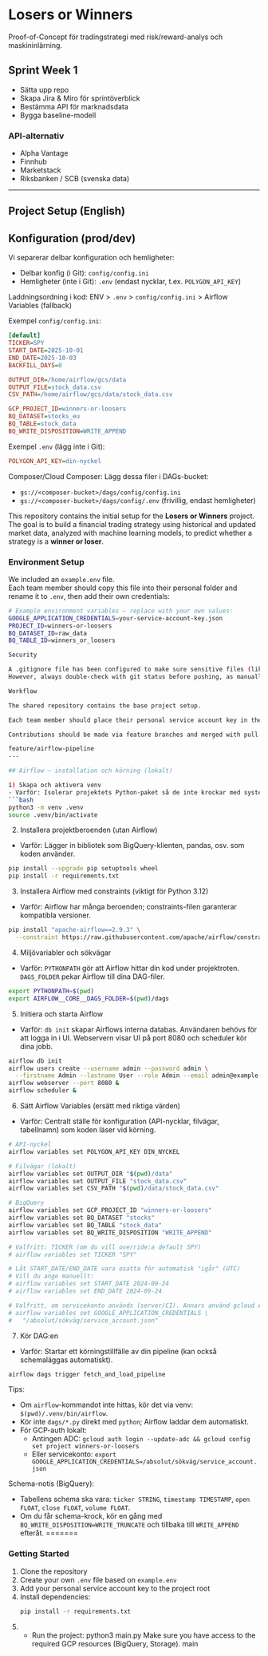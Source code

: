 # Losers or Winners

Proof-of-Concept för tradingstrategi med risk/reward-analys och maskininlärning.

## Sprint Week 1
- Sätta upp repo  
- Skapa Jira & Miro för sprintöverblick  
- Bestämma API för marknadsdata  
- Bygga baseline-modell  

### API-alternativ
- Alpha Vantage  
- Finnhub  
- Marketstack  
- Riksbanken / SCB (svenska data)  

---

## Project Setup (English)
## Konfiguration (prod/dev)

Vi separerar delbar konfiguration och hemligheter:

- Delbar konfig (i Git): `config/config.ini`
- Hemligheter (inte i Git): `.env` (endast nycklar, t.ex. `POLYGON_API_KEY`)

Laddningsordning i kod: ENV > `.env` > `config/config.ini` > Airflow Variables (fallback)

Exempel `config/config.ini`:
```ini
[default]
TICKER=SPY
START_DATE=2025-10-01
END_DATE=2025-10-03
BACKFILL_DAYS=0

OUTPUT_DIR=/home/airflow/gcs/data
OUTPUT_FILE=stock_data.csv
CSV_PATH=/home/airflow/gcs/data/stock_data.csv

GCP_PROJECT_ID=winners-or-loosers
BQ_DATASET=stocks_eu
BQ_TABLE=stock_data
BQ_WRITE_DISPOSITION=WRITE_APPEND
```

Exempel `.env` (lägg inte i Git):
```ini
POLYGON_API_KEY=din-nyckel
```

Composer/Cloud Composer: Lägg dessa filer i DAGs-bucket:
- `gs://<composer-bucket>/dags/config/config.ini`
- `gs://<composer-bucket>/dags/config/.env` (frivillig, endast hemligheter)

This repository contains the initial setup for the **Losers or Winners** project.  
The goal is to build a financial trading strategy using historical and updated market data, analyzed with machine learning models, to predict whether a strategy is a **winner or loser**.

### Environment Setup
We included an `example.env` file.  
Each team member should copy this file into their personal folder and rename it to `.env`, then add their own credentials:

```bash
# Example environment variables – replace with your own values:
GOOGLE_APPLICATION_CREDENTIALS=your-service-account-key.json
PROJECT_ID=winners-or-loosers
BQ_DATASET_ID=raw_data
BQ_TABLE_ID=winners_or_loosers

Security

A .gitignore file has been configured to make sure sensitive files (like personal keys) are never committed to GitHub.
However, always double-check with git status before pushing, as manually staged files can still be committed.

Workflow

The shared repository contains the base project setup.

Each team member should place their personal service account key in their own environment, not in this repository.

Contributions should be made via feature branches and merged with pull requests.

feature/airflow-pipeline
---

## Airflow – installation och körning (lokalt)

1) Skapa och aktivera venv
- Varför: Isolerar projektets Python-paket så de inte krockar med systemet/andra projekt.
```bash
python3 -m venv .venv
source .venv/bin/activate
```

2) Installera projektberoenden (utan Airflow)
- Varför: Lägger in bibliotek som BigQuery-klienten, pandas, osv. som koden använder.
```bash
pip install --upgrade pip setuptools wheel
pip install -r requirements.txt
```

3) Installera Airflow med constraints (viktigt för Python 3.12)
- Varför: Airflow har många beroenden; constraints-filen garanterar kompatibla versioner.
```bash
pip install "apache-airflow==2.9.3" \
  --constraint https://raw.githubusercontent.com/apache/airflow/constraints-2.9.3/constraints-3.12.txt
```

4) Miljövariabler och sökvägar
- Varför: `PYTHONPATH` gör att Airflow hittar din kod under projektroten. `DAGS_FOLDER` pekar Airflow till dina DAG-filer.
```bash
export PYTHONPATH=$(pwd)
export AIRFLOW__CORE__DAGS_FOLDER=$(pwd)/dags
```

5) Initiera och starta Airflow
- Varför: `db init` skapar Airflows interna databas. Användaren behövs för att logga in i UI. Webservern visar UI på port 8080 och scheduler kör dina jobb.
```bash
airflow db init
airflow users create --username admin --password admin \
  --firstname Admin --lastname User --role Admin --email admin@example.com
airflow webserver --port 8080 &
airflow scheduler &
```

6) Sätt Airflow Variables (ersätt med riktiga värden)
- Varför: Centralt ställe för konfiguration (API-nycklar, filvägar, tabellnamn) som koden läser vid körning.
```bash
# API-nyckel
airflow variables set POLYGON_API_KEY DIN_NYCKEL

# Filvägar (lokalt)
airflow variables set OUTPUT_DIR "$(pwd)/data"
airflow variables set OUTPUT_FILE "stock_data.csv"
airflow variables set CSV_PATH "$(pwd)/data/stock_data.csv"

# BigQuery
airflow variables set GCP_PROJECT_ID "winners-or-loosers"
airflow variables set BQ_DATASET "stocks"
airflow variables set BQ_TABLE "stock_data"
airflow variables set BQ_WRITE_DISPOSITION "WRITE_APPEND"

# Valfritt: TICKER (om du vill override:a default SPY)
# airflow variables set TICKER "SPY"

# Låt START_DATE/END_DATE vara osatta för automatisk "igår" (UTC)
# Vill du ange manuellt:
# airflow variables set START_DATE 2024-09-24
# airflow variables set END_DATE 2024-09-24

# Valfritt, om servicekonto används (server/CI). Annars använd gcloud ADC.
# airflow variables set GOOGLE_APPLICATION_CREDENTIALS \
#   "/absolut/sökväg/service_account.json"
```

7) Kör DAG:en
- Varför: Startar ett körningstillfälle av din pipeline (kan också schemaläggas automatiskt).
```bash
airflow dags trigger fetch_and_load_pipeline
```

Tips:
- Om `airflow`-kommandot inte hittas, kör det via venv: `$(pwd)/.venv/bin/airflow`.
- Kör inte `dags/*.py` direkt med `python`; Airflow laddar dem automatiskt.
 - För GCP-auth lokalt:
   - Antingen ADC: `gcloud auth login --update-adc && gcloud config set project winners-or-loosers`
   - Eller servicekonto: `export GOOGLE_APPLICATION_CREDENTIALS=/absolut/sökväg/service_account.json`

Schema-notis (BigQuery):
- Tabellens schema ska vara: `ticker STRING`, `timestamp TIMESTAMP`, `open FLOAT`, `close FLOAT`, `volume FLOAT`.
- Om du får schema-krock, kör en gång med `BQ_WRITE_DISPOSITION=WRITE_TRUNCATE` och tillbaka till `WRITE_APPEND` efteråt.
=======
### Getting Started

1. Clone the repository  
2. Create your own `.env` file based on `example.env`  
3. Add your personal service account key to the project root  
4. Install dependencies:  
   ```bash
   pip install -r requirements.txt
5. - Run the project: python3 main.py
   Make sure you have access to the required GCP resources (BigQuery, Storage).
 main
